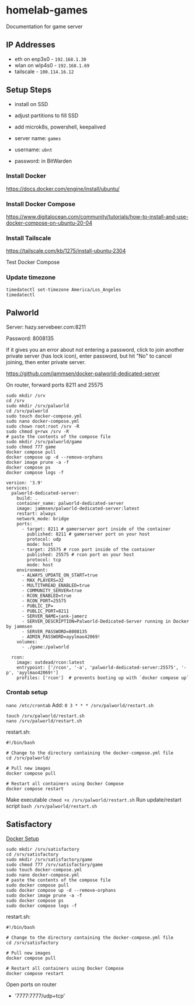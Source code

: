 # homelab-games
Documentation for game server

## IP Addresses
- eth on enp3s0 - `192.168.1.30`
- wlan on wlp4s0 - `192.168.1.69`
- tailscale - `100.114.16.12`

## Setup Steps
- install on SSD
- adjust partitions to fill SSD
- add microk8s, powershell, keepalived

- server name: `games`
- username: `ubnt`
- password: in BitWarden

### Install Docker
https://docs.docker.com/engine/install/ubuntu/

### Install Docker Compose
https://www.digitalocean.com/community/tutorials/how-to-install-and-use-docker-compose-on-ubuntu-20-04

### Install Tailscale
https://tailscale.com/kb/1275/install-ubuntu-2304

Test Docker Compose

### Update timezone
```
timedatectl set-timezone America/Los_Angeles
timedatectl
```

## Palworld
Server: hazy.servebeer.com:8211

Password: 8008135

If it gives you an error about not entering a password, click to join another private server (has lock icon), enter password, but hit "No" to cancel joining, then enter private server.

https://github.com/jammsen/docker-palworld-dedicated-server

On router, forward ports 8211 and 25575

```
sudo mkdir /srv
cd /srv
sudo mkdir /srv/palworld
cd /srv/palworld
sudo touch docker-compose.yml
sudo nano docker-compose.yml
sudo chown root:root /srv -R
sudo chmod g+rwx /srv -R
# paste the contents of the compose file
sudo mkdir /srv/palworld/game
sudo chmod 777 game
docker compose pull
docker compose up -d --remove-orphans
docker image prune -a -f
docker compose ps
docker compose logs -f
```

```
version: '3.9'
services:
  palworld-dedicated-server:
    build: .
    container_name: palworld-dedicated-server
    image: jammsen/palworld-dedicated-server:latest
    restart: always
    network_mode: bridge
    ports:
      - target: 8211 # gamerserver port inside of the container
        published: 8211 # gamerserver port on your host
        protocol: udp
        mode: host
      - target: 25575 # rcon port inside of the container
        published: 25575 # rcon port on your host
        protocol: tcp
        mode: host
    environment:
      - ALWAYS_UPDATE_ON_START=true
      - MAX_PLAYERS=32
      - MULTITHREAD_ENABLED=true
      - COMMUNITY_SERVER=true
      - RCON_ENABLED=true
      - RCON_PORT=25575
      - PUBLIC_IP=
      - PUBLIC_PORT=8211
      - SERVER_NAME=jank-jamerz
      - SERVER_DESCRIPTION=Palworld-Dedicated-Server running in Docker by jammsen
      - SERVER_PASSWORD=8008135
      - ADMIN_PASSWORD=ayylmao42069!
    volumes:
      - ./game:/palworld

  rcon:
    image: outdead/rcon:latest
    entrypoint: ['/rcon', '-a', 'palworld-dedicated-server:25575', '-p', 'ayylmao42069!']
    profiles: ['rcon']  # prevents booting up with `docker compose up`
```

### Crontab setup
`nano /etc/crontab`
Add: `0 3 * * * /srv/palworld/restart.sh`
```
touch /srv/palworld/restart.sh
nano /srv/palworld/restart.sh
```
restart.sh:
```
#!/bin/bash

# Change to the directory containing the docker-compose.yml file
cd /srv/palworld/

# Pull new images
docker compose pull

# Restart all containers using Docker Compose
docker compose restart
```

Make executable
`chmod +x /srv/palworld/restart.sh`
Run update/restart script
`bash /srv/palworld/restart.sh`

## Satisfactory
[Docker Setup](https://hub.docker.com/r/wolveix/satisfactory-server)
```
sudo mkdir /srv/satisfactory
cd /srv/satisfactory
sudo mkdir /srv/satisfactory/game
sudo chmod 777 /srv/satisfactory/game
sudo touch docker-compose.yml
sudo nano docker-compose.yml
# paste the contents of the compose file
sudo docker compose pull
sudo docker compose up -d --remove-orphans
sudo docker image prune -a -f
sudo docker compose ps
sudo docker compose logs -f
```
restart.sh:
```
#!/bin/bash

# Change to the directory containing the docker-compose.yml file
cd /srv/satisfactory

# Pull new images
docker compose pull

# Restart all containers using Docker Compose
docker compose restart
```
Open ports on router
- '7777:7777/udp+tcp'
